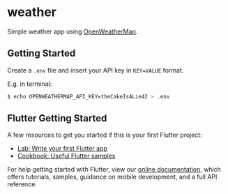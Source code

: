 # weather

Simple weather app using [OpenWeatherMap](https://openweathermap.org/api).

## Getting Started

Create a `.env` file and insert your API key in `KEY=VALUE` format.

E.g. in terminal:

```sh
$ echo OPENWEATHERMAP_API_KEY=theCakeIsALie42 > .env
```

## Flutter Getting Started

A few resources to get you started if this is your first Flutter project:

- [Lab: Write your first Flutter app](https://flutter.dev/docs/get-started/codelab)
- [Cookbook: Useful Flutter samples](https://flutter.dev/docs/cookbook)

For help getting started with Flutter, view our
[online documentation](https://flutter.dev/docs), which offers tutorials,
samples, guidance on mobile development, and a full API reference.
